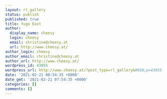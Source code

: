```yaml
---
layout: rl_gallery
status: publish
published: true
title: Yugo East
author:
  display_name: cheesy
  login: cheesy
  email: christine@cheesy.at
  url: http://www.cheesy.at/
author_login: cheesy
author_email: christine@cheesy.at
author_url: http://www.cheesy.at/
wordpress_id: 43055
wordpress_url: http://www.cheesy.at/?post_type=rl_gallery&#038;p=43055
date: '2021-02-21 08:54:35 +0000'
date_gmt: '2021-02-21 07:54:35 +0000'
categories: []
comments: []
---
```

